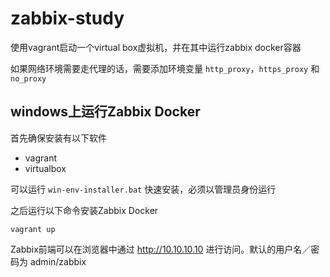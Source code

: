 # zabbix-study

使用vagrant启动一个virtual box虚拟机，并在其中运行zabbix docker容器

如果网络环境需要走代理的话，需要添加环境变量 `http_proxy`，`https_proxy` 和 `no_proxy`

## windows上运行Zabbix Docker

首先确保安装有以下软件
- vagrant
- virtualbox

可以运行 `win-env-installer.bat` 快速安装，必须以管理员身份运行

之后运行以下命令安装Zabbix Docker
```
vagrant up
```

Zabbix前端可以在浏览器中通过 http://10.10.10.10 进行访问。默认的用户名／密码为 admin/zabbix